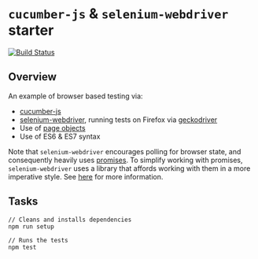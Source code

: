 # `cucumber-js` & `selenium-webdriver` starter

[![Build Status](https://travis-ci.org/MYOB-Technology/cucumber-js-selenium-webdriver-example.svg)](https://travis-ci.com/MYOB-Technology/cucumber-js-selenium-webdriver-example)

## Overview
An example of browser based testing via:
* [cucumber-js](https://github.com/cucumber/cucumber-js)
* [selenium-webdriver](https://github.com/SeleniumHQ/selenium/wiki/WebDriverJs), running tests on Firefox via [geckodriver](https://github.com/mozilla/geckodriver)
* Use of [page objects](http://martinfowler.com/bliki/PageObject.html)
* Use of ES6 & ES7 syntax

Note that `selenium-webdriver` encourages polling for browser state, and consequently heavily uses [promises](https://developer.mozilla.org/en/docs/Web/JavaScript/Reference/Global_Objects/Promise).
To simplify working with promises, `selenium-webdriver` uses a library that affords working with them in a more imperative style.
See [here](http://seleniumhq.github.io/selenium/docs/api/javascript/module/selenium-webdriver/lib/promise.html) for more information.

## Tasks

    // Cleans and installs dependencies
    npm run setup

    // Runs the tests
    npm test
